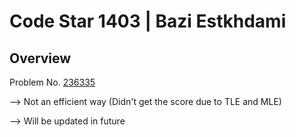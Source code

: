 # Code Star 1403 | Bazi Estkhdami
## Overview
Problem No. [236335](https://quera.org/problemset/236335)


--> Not an efficient way (Didn't get the score due to TLE and MLE)

--> Will be updated in future
